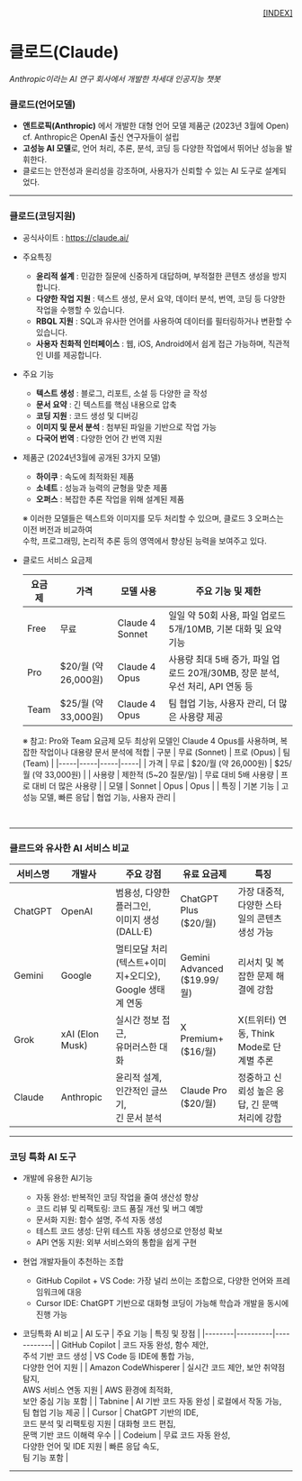 <p style="text-align: right"> 
    <a href="./README.md">[INDEX]</a>
</p>

# 클로드(Claude)
*Anthropic이라는 AI 연구 회사에서 개발한 차세대 인공지능 챗봇*

### 클로드(언어모델)
- **앤트로픽(Anthropic)** 에서 개발한 대형 언어 모델 제품군 (2023년 3월에 Open) <br/> 
  cf. Anthropic은 OpenAI 출신 연구자들이 설립
- **고성능 AI 모델**로, 언어 처리, 추론, 분석, 코딩 등 다양한 작업에서 뛰어난 성능을 발휘한다.
- 클로드는 안전성과 윤리성을 강조하며, 사용자가 신뢰할 수 있는 AI 도구로 설계되었다. 

---
### 클로드(코딩지원)

- 공식사이트 : https://claude.ai/

- 주요특징
  - **윤리적 설계** : 민감한 질문에 신중하게 대답하며, 부적절한 콘텐츠 생성을 방지합니다.
  - **다양한 작업 지원** : 텍스트 생성, 문서 요약, 데이터 분석, 번역, 코딩 등 다양한 작업을 수행할 수 있습니다.
  - **RBQL 지원** : SQL과 유사한 언어를 사용하여 데이터를 필터링하거나 변환할 수 있습니다.
  - **사용자 친화적 인터페이스** : 웹, iOS, Android에서 쉽게 접근 가능하며, 직관적인 UI를 제공합니다.
<!-- 
<ol>
    <li> <b>윤리적 설계</b> : 민감한 질문에 신중하게 대답하며, 부적절한 콘텐츠 생성을 방지합니다.
    <li> <b>다양한 작업 지원</b> : 텍스트 생성, 문서 요약, 데이터 분석, 번역, 코딩 등 다양한 작업을 수행할 수 있습니다.
    <li> <b>RBQL 지원</b> : SQL과 유사한 언어를 사용하여 데이터를 필터링하거나 변환할 수 있습니다.
    <li> <b>사용자 친화적 인터페이스</b> : 웹, iOS, Android에서 쉽게 접근 가능하며, 직관적인 UI를 제공합니다.
</ol> 
-->

- 주요 기능
    - **텍스트 생성** : 블로그, 리포트, 소설 등 다양한 글 작성
    - **문서 요약** : 긴 텍스트를 핵심 내용으로 압축
    - **코딩 지원** : 코드 생성 및 디버깅
    - **이미지 및 문서 분석** : 첨부된 파일을 기반으로 작업 가능
    - **다국어 번역** : 다양한 언어 간 번역 지원



- 제품군 (2024년3월에 공개된 3가지 모델)
  - **하이쿠** : 속도에 최적화된 제품
  - **소네트** : 성능과 능력의 균형을 맞춘 제품
  - **오퍼스** : 복잡한 추론 작업을 위해 설계된 제품
  
  ※ 이러한 모델들은 텍스트와 이미지를 모두 처리할 수 있으며, 클로드 3 오퍼스는 이전 버전과 비교하여 <br/> 수학, 프로그래밍, 논리적 추론 등의 영역에서 향상된 능력을 보여주고 있다.

- 클로드 서비스 요금제

    | 요금제 | 가격 | 모델 사용 | 주요 기능 및 제한 | 
    |-------|-----|----------|-----------------|
    | Free | 무료 | Claude 4 Sonnet | 일일 약 50회 사용, 파일 업로드 5개/10MB, 기본 대화 및 요약 기능 | 
    | Pro  | $20/월 (약 26,000원) | Claude 4 Opus | 사용량 최대 5배 증가, 파일 업로드 20개/30MB, 장문 분석, 우선 처리, API 연동 등 | 
    | Team | $25/월 (약 33,000원) | Claude 4 Opus | 팀 협업 기능, 사용자 관리, 더 많은 사용량 제공 | 

    ※ 참고: Pro와 Team 요금제 모두 최상위 모델인 Claude 4 Opus를 사용하며, 복잡한 작업이나 대용량 문서 분석에 적합
    | 구분 | 무료 (Sonnet) | 프로 (Opus) | 팀 (Team) |
    |-----|-----|-----|-----|
    | 가격 | 무료 | $20/월 (약 26,000원) | $25/월 (약 33,000원) | 
    | 사용량 | 제한적 (5~20 질문/일) | 무료 대비 5배 사용량 | 프로 대비 더 많은 사용량 | 
    | 모델 | Sonnet | Opus | Opus | 
    | 특징 | 기본 기능 | 고성능 모델, 빠른 응답 | 협업 기능, 사용자 관리 | 

<br/>

---
### 클르드와 유사한 AI 서비스 비교

| 서비스명 | 개발사 | 주요 강점 | 유료 요금제 | 특징 | 
|---------|-------|----------|-----------|-----|
| ChatGPT | OpenAI | 범용성, 다양한 플러그인, <br/> 이미지 생성(DALL·E) | ChatGPT Plus <br/> ($20/월) | 가장 대중적, 다양한 스타일의 콘텐츠 생성 가능 | 
| Gemini | Google | 멀티모달 처리(텍스트+이미지+오디오), <br/> Google 생태계 연동 | Gemini Advanced <br/> ($19.99/월) | 리서치 및 복잡한 문제 해결에 강함 | 
| Grok | xAI (Elon Musk) | 실시간 정보 접근, <br/> 유머러스한 대화 | X Premium+ <br/> ($16/월) | X(트위터) 연동, Think Mode로 단계별 추론 | 
| Claude | Anthropic | 윤리적 설계, 인간적인 글쓰기, <br/> 긴 문서 분석 | Claude Pro <br/> ($20/월) | 정중하고 신뢰성 높은 응답, 긴 문맥 처리에 강함 | 

<!-- 
출처: GPTsKOREA 블로그 분석 및 클리앙 비교 게시글 
https://gptskorea.com/BLOG/?bmode=view&idx=156263131
-->

---
### 코딩 특화 AI 도구

- 개발에 유용한 AI기능
    - 자동 완성: 반복적인 코딩 작업을 줄여 생산성 향상
    - 코드 리뷰 및 리팩토링: 코드 품질 개선 및 버그 예방
    - 문서화 지원: 함수 설명, 주석 자동 생성
    - 테스트 코드 생성: 단위 테스트 자동 생성으로 안정성 확보
    - API 연동 지원: 외부 서비스와의 통합을 쉽게 구현

- 현업 개발자들이 추천하는 조합
    - GitHub Copilot + VS Code: 가장 널리 쓰이는 조합으로, 다양한 언어와 프레임워크에 대응
    - Cursor IDE: ChatGPT 기반으로 대화형 코딩이 가능해 학습과 개발을 동시에 진행 가능

- 코딩특화 AI 비교
    | AI 도구 | 주요 기능 | 특징 및 장점 | 
    |--------|----------|------------|
    | GitHub Copilot       | 코드 자동 완성, 함수 제안, <br/> 주석 기반 코드 생성 | VS Code 등 IDE에 통합 가능, <br/> 다양한 언어 지원 | 
    | Amazon CodeWhisperer | 실시간 코드 제안, 보안 취약점 탐지, <br/> AWS 서비스 연동 지원 | AWS 환경에 최적화, <br/> 보안 중심 기능 포함 | 
    | Tabnine              | AI 기반 코드 자동 완성 | 로컬에서 작동 가능, <br/> 팀 협업 기능 제공 | 
    | Cursor               | ChatGPT 기반의 IDE, <br/> 코드 분석 및 리팩토링 지원 | 대화형 코드 편집, <br/> 문맥 기반 코드 이해력 우수 | 
    | Codeium              | 무료 코드 자동 완성, <br/> 다양한 언어 및 IDE 지원 | 빠른 응답 속도, <br/> 팀 기능 포함 | 



---


